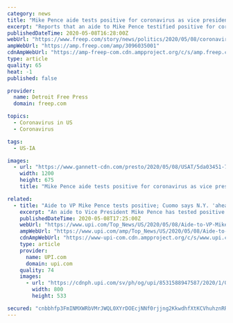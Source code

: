 ```yaml
---
category: news
title: "Mike Pence aide tests positive for coronavirus as vice president heads to Iowa, reports say"
excerpt: "Reports that an aide to Mike Pence testified positive for coronavirus comes one day after White House says valet to Donald Trump also tested positive."
publishedDateTime: 2020-05-08T16:28:00Z
webUrl: "https://www.freep.com/story/news/politics/2020/05/08/coronavirus-mike-pence-aide-tests-positive-covid-19-reports-say/3096035001/"
ampWebUrl: "https://amp.freep.com/amp/3096035001"
cdnAmpWebUrl: "https://amp-freep-com.cdn.ampproject.org/c/s/amp.freep.com/amp/3096035001"
type: article
quality: 65
heat: -1
published: false

provider:
  name: Detroit Free Press
  domain: freep.com

topics:
  - Coronavirus in US
  - Coronavirus

tags:
  - US-IA

images:
  - url: "https://www.gannett-cdn.com/presto/2020/05/08/USAT/5da03451-75c7-46b4-9106-000507a5b1dc-AP_Virus_Outbreak_Pence.JPG?auto=webp&crop=4995,2810,x0,y258&format=pjpg&width=1200"
    width: 1200
    height: 675
    title: "Mike Pence aide tests positive for coronavirus as vice president heads to Iowa, reports say"

related:
  - title: "Aide to VP Mike Pence tests positive; Cuomo says N.Y. 'ahead' of COVID-19"
    excerpt: "An aide to Vice President Mike Pence has tested positive for the coronavirus disease, the White House said Friday, just one day after it said a personal valet to President Donald Trump had been diagnosed."
    publishedDateTime: 2020-05-08T17:25:00Z
    webUrl: "https://www.upi.com/Top_News/US/2020/05/08/Aide-to-VP-Mike-Pence-tests-positive-Cuomo-says-NY-ahead-of-COVID-19/8531588947587/"
    ampWebUrl: "https://www.upi.com/amp/Top_News/US/2020/05/08/Aide-to-VP-Mike-Pence-tests-positive-Cuomo-says-NY-ahead-of-COVID-19/8531588947587/"
    cdnAmpWebUrl: "https://www-upi-com.cdn.ampproject.org/c/s/www.upi.com/amp/Top_News/US/2020/05/08/Aide-to-VP-Mike-Pence-tests-positive-Cuomo-says-NY-ahead-of-COVID-19/8531588947587/"
    type: article
    provider:
      name: UPI.com
      domain: upi.com
    quality: 74
    images:
      - url: "https://cdnph.upi.com/sv/ph/og/upi/8531588947587/2020/1/0dd514a761e7db35e387ceca9f4cfe5b/v1.5/Andrew-Cuomo-says-NY-has-COVID-19-on-the-run-Mike-Pence-aide-tests-positive.jpg"
        width: 800
        height: 533

secured: "cnbbhfp3FmINMXWRbVMrJWQL0XYrDOEcjNNf0rjjng2KkwdhfXtKCVhuhznRRFXziGrzAFeQEqQt+OYgsLvqzuo9XasPT2yGV8+0vfADCWdts0xcUa6jo/lfk7VgUWt30PBQX0WJF+pUSHLtg0mq/FTgYybiq7NPXabAXvtZEfFnaUYAecwE2h6OYIH5UP4smoaJy5jlz93ss8jsa3IqFoNODJ8txjKZ+6hXHn3Wglb+GJNst8nF/7J18cbYq4ninwjshtX74lb2f/lf8V7TFu5rwqsgNWkAIAC4aVTIi551ZdA7bzeE4ibzgCNtbbaKleELvVVXHwmnjnEBytgvpweZ9HXAXOC8yOKAUnuCp4bHRCCA0q8Swi0IGu9lL5c9ps9Q+smn6qAzlosxHEDwuLp2QFzgetjSlZRFiOw3pYEIfKhYDaGuuFAbcQBvC+GCasgsQ7FLKD/MNXlgJgHzk97NnFOCgttWvrFKm7wof7U=;f1h9JhMlVLjsJLe5wPsZww=="
---
```


